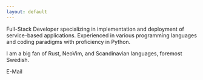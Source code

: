 ```yaml
---
layout: default
---
```


<style>p {text-align: left;}</style>

Full-Stack Developer specializing in implementation and deployment of service-based applications.
Experienced in various programming languages and coding paradigms with proficiency in Python.

I am a big fan of Rust, NeoVim, and Scandinavian languages, foremost Swedish.

<div class="project-links">
    <span class="project-link"><a id="contact">E-Mail</a></span>
    <script>
        (document.addEventListener("DOMContentLoaded", function () {
            var node = document.getElementById("contact");
            node.onclick = function () {
                if(contact.href) return;
                var url = atob("aW5wdXRAbGF1c2VrLmV1");
                contact.innerHTML += ": " + url;
                contact.href = atob("bWFpbHRvOg==") + url;
            };
        }))
    </script>
</div>